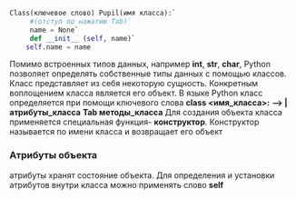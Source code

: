 ```python
Class(ключевое слово) Pupil(имя класса):`
	 #(отступ по нажатию Tab)`
	 name = None`
	 def __init__ (self, name)`
	self.name = name
```

Помимо встроенных типов данных, например __int__, __str__, __char__, Python позволяет определять собственные типы данных с помощью классов. Класс представляет из себя некоторую сущность. Конкретным воплощением класса является его объект. В языке Python класс определяется при помощи ключевого слова **class <имя_класса>:**
**--> |  атрибуты_класса**
**Tab  методы_класса**
Для создания объекта класса применяется специальная функция- **конструктор**. Конструктор называется по имени класса и возвращает его объект               
### Атрибуты объекта
атрибуты хранят состояние объекта. Для  определения и установки атрибутов внутри класса можно применять слово **self**